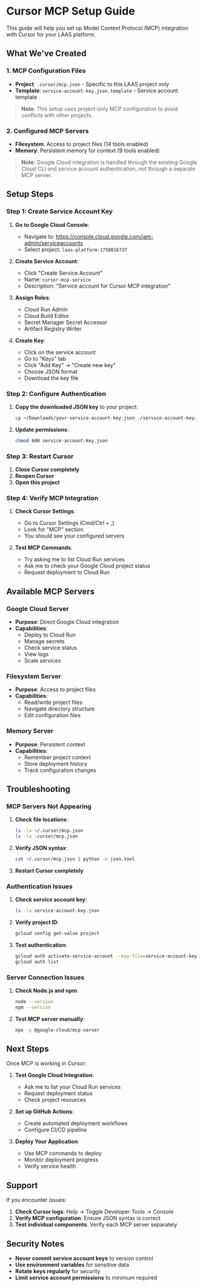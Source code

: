 # Cursor MCP Setup Guide

This guide will help you set up Model Context Protocol (MCP) integration with Cursor for your LAAS platform.

## What We've Created

### 1. MCP Configuration Files
- **Project**: `.cursor/mcp.json` - Specific to this LAAS project only
- **Template**: `service-account-key.json.template` - Service account template

> **Note**: This setup uses project-only MCP configuration to avoid conflicts with other projects.

### 2. Configured MCP Servers
- **Filesystem**: Access to project files (14 tools enabled)
- **Memory**: Persistent memory for context (9 tools enabled)

> **Note**: Google Cloud integration is handled through the existing Google Cloud CLI and service account authentication, not through a separate MCP server.

## Setup Steps

### Step 1: Create Service Account Key

1. **Go to Google Cloud Console**:
   - Navigate to: https://console.cloud.google.com/iam-admin/serviceaccounts
   - Select project: `laas-platform-1758016737`

2. **Create Service Account**:
   - Click "Create Service Account"
   - Name: `cursor-mcp-service`
   - Description: "Service account for Cursor MCP integration"

3. **Assign Roles**:
   - Cloud Run Admin
   - Cloud Build Editor
   - Secret Manager Secret Accessor
   - Artifact Registry Writer

4. **Create Key**:
   - Click on the service account
   - Go to "Keys" tab
   - Click "Add Key" → "Create new key"
   - Choose JSON format
   - Download the key file

### Step 2: Configure Authentication

1. **Copy the downloaded JSON key** to your project:
   ```bash
   cp ~/Downloads/your-service-account-key.json ./service-account-key.json
   ```

2. **Update permissions**:
   ```bash
   chmod 600 service-account-key.json
   ```

### Step 3: Restart Cursor

1. **Close Cursor completely**
2. **Reopen Cursor**
3. **Open this project**

### Step 4: Verify MCP Integration

1. **Check Cursor Settings**:
   - Go to Cursor Settings (Cmd/Ctrl + ,)
   - Look for "MCP" section
   - You should see your configured servers

2. **Test MCP Commands**:
   - Try asking me to list Cloud Run services
   - Ask me to check your Google Cloud project status
   - Request deployment to Cloud Run

## Available MCP Servers

### Google Cloud Server
- **Purpose**: Direct Google Cloud integration
- **Capabilities**:
  - Deploy to Cloud Run
  - Manage secrets
  - Check service status
  - View logs
  - Scale services

### Filesystem Server
- **Purpose**: Access to project files
- **Capabilities**:
  - Read/write project files
  - Navigate directory structure
  - Edit configuration files

### Memory Server
- **Purpose**: Persistent context
- **Capabilities**:
  - Remember project context
  - Store deployment history
  - Track configuration changes

## Troubleshooting

### MCP Servers Not Appearing
1. **Check file locations**:
   ```bash
   ls -la ~/.cursor/mcp.json
   ls -la .cursor/mcp.json
   ```

2. **Verify JSON syntax**:
   ```bash
   cat ~/.cursor/mcp.json | python -m json.tool
   ```

3. **Restart Cursor completely**

### Authentication Issues
1. **Check service account key**:
   ```bash
   ls -la service-account-key.json
   ```

2. **Verify project ID**:
   ```bash
   gcloud config get-value project
   ```

3. **Test authentication**:
   ```bash
   gcloud auth activate-service-account --key-file=service-account-key.json
   gcloud auth list
   ```

### Server Connection Issues
1. **Check Node.js and npm**:
   ```bash
   node --version
   npm --version
   ```

2. **Test MCP server manually**:
   ```bash
   npx -y @google-cloud/mcp-server
   ```

## Next Steps

Once MCP is working in Cursor:

1. **Test Google Cloud Integration**:
   - Ask me to list your Cloud Run services
   - Request deployment status
   - Check project resources

2. **Set up GitHub Actions**:
   - Create automated deployment workflows
   - Configure CI/CD pipeline

3. **Deploy Your Application**:
   - Use MCP commands to deploy
   - Monitor deployment progress
   - Verify service health

## Support

If you encounter issues:

1. **Check Cursor logs**: Help → Toggle Developer Tools → Console
2. **Verify MCP configuration**: Ensure JSON syntax is correct
3. **Test individual components**: Verify each MCP server separately

## Security Notes

- **Never commit service account keys** to version control
- **Use environment variables** for sensitive data
- **Rotate keys regularly** for security
- **Limit service account permissions** to minimum required

